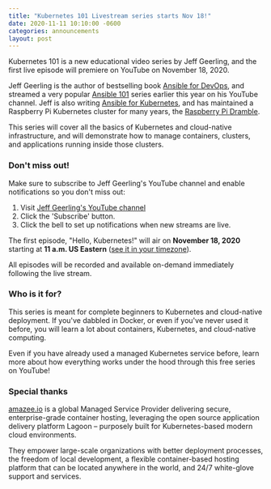 ```yaml
---
title: "Kubernetes 101 Livestream series starts Nov 18!"
date: 2020-11-11 10:10:00 -0600
categories: announcements
layout: post
---
```

Kubernetes 101 is a new educational video series by Jeff Geerling, and the first live episode will premiere on YouTube on November 18, 2020.

Jeff Geerling is the author of bestselling book [Ansible for DevOps](https://www.ansiblefordevops.com), and streamed a very popular [Ansible 101](https://www.jeffgeerling.com/blog/2020/ansible-101-jeff-geerling-youtube-streaming-series) series earlier this year on his YouTube channel. Jeff is also writing [Ansible for Kubernetes](https://www.ansibleforkubernetes.com), and has maintained a Raspberry Pi Kubernetes cluster for many years, the [Raspberry Pi Dramble](http://www.pidramble.com).

This series will cover all the basics of Kubernetes and cloud-native infrastructure, and will demonstrate how to manage containers, clusters, and applications running inside those clusters.

### Don't miss out!

Make sure to subscribe to Jeff Geerling's YouTube channel and enable notifications so you don't miss out:

  1. Visit [Jeff Geerling's YouTube channel](https://www.youtube.com/c/JeffGeerling)
  2. Click the 'Subscribe' button.
  3. Click the bell to set up notifications when new streams are live.

The first episode, "Hello, Kubernetes!" will air on **November 18, 2020** starting at **11 a.m. US Eastern** ([see it in your timezone](http://www.worldtimebuddy.com/event?lid=5%2C2643743%2C30%2C2147714&h=5&sts=26761260&sln=11-12&a=show&euid=c508febe-1657-4014-e9a5-269593354ab1)).

All episodes will be recorded and available on-demand immediately following the live stream.

### Who is it for?

This series is meant for complete beginners to Kubernetes and cloud-native deployment. If you've dabbled in Docker, or even if you've never used it before, you will learn a lot about containers, Kubernetes, and cloud-native computing.

Even if you have already used a managed Kubernetes service before, learn more about how everything works under the hood through this free series on YouTube!

### Special thanks

[amazee.io​](https://www.amazee.io) is a global Managed Service Provider delivering secure, enterprise-grade container hosting, leveraging the open source application delivery platform Lagoon – purposely built for Kubernetes-based modern cloud environments.

They empower large-scale organizations with better deployment processes, the freedom of local development, a flexible container-based hosting platform that can be located anywhere in the world, and 24/7 white-glove support and services.
